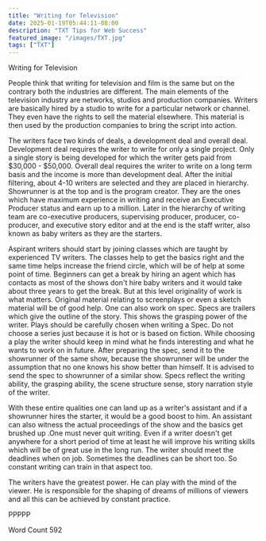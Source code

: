 ```yaml
---
title: "Writing for Television"
date: 2025-01-19T05:44:11-08:00
description: "TXT Tips for Web Success"
featured_image: "/images/TXT.jpg"
tags: ["TXT"]
---
```


Writing for Television

People think that writing for television and film is the same but on the contrary both the industries are different. The main elements of the television industry are networks, studios and production companies. Writers are basically hired by a studio to write for a particular network or channel. They even have the rights to sell the material elsewhere. This material is then used by the production companies to bring the script into action. 

The writers face two kinds of deals, a development deal and overall deal. Development deal requires the writer to write for only a single project. Only a single story is being developed for which the writer gets paid from $30,000 - $50,000. Overall deal requires the writer to write on a long term basis and the income is more than development deal. 
After the initial filtering, about 4-10 writers are selected and they are placed in hierarchy. Showrunner is at the top and is the program creator. They are the ones which have maximum experience in writing and receive an Executive Producer status and earn up to a million. Later in the hierarchy of writing team are co-executive producers, supervising producer, producer, co-producer, and executive story editor and at the end is the staff writer, also known as baby writers as they are the starters.   

Aspirant writers should start by joining classes which are taught by experienced TV writers. The classes help to get the basics right and the same time helps increase the friend circle, which will be of help at some point of time. Beginners can get a break by hiring an agent which has contacts as most of the shows don't hire baby writers and it would take about three years to get the break. But at this level originality of work is what matters. Original material relating to screenplays or even a sketch material will be of good help. One can also work on spec. Specs are trailers which give the outline of the story. This shows the grasping power of the writer. Plays should be carefully chosen when writing a Spec. Do not choose a series just because it is hot or is based on fiction. While choosing a play the writer should keep in mind what he finds interesting and what he wants to work on in future. After preparing the spec, send it to the showrunner of the same show, because the showrunner will be under the assumption that no one knows his show better than himself.  It is advised to send the spec to showrunner of a similar show. Specs reflect the writing ability, the grasping ability, the scene structure sense, story narration style of the writer. 

With these entire qualities one can land up as a writer's assistant and if a showrunner hires the starter, it would be a good boost to him. An assistant can also witness the actual proceedings of the show and the basics get brushed up .One must never quit writing. Even if a writer doesn't get anywhere for a short period of time at least he will improve his writing skills which will be of great use in the long run. The writer should meet the deadlines when on job. Sometimes the deadlines can be short too. So constant writing can train in that aspect too.

The writers have the greatest power. He can play with the mind of the viewer. He is responsible for the shaping of dreams of millions of viewers and all this can be achieved by constant practice.

PPPPP

Word Count 592


